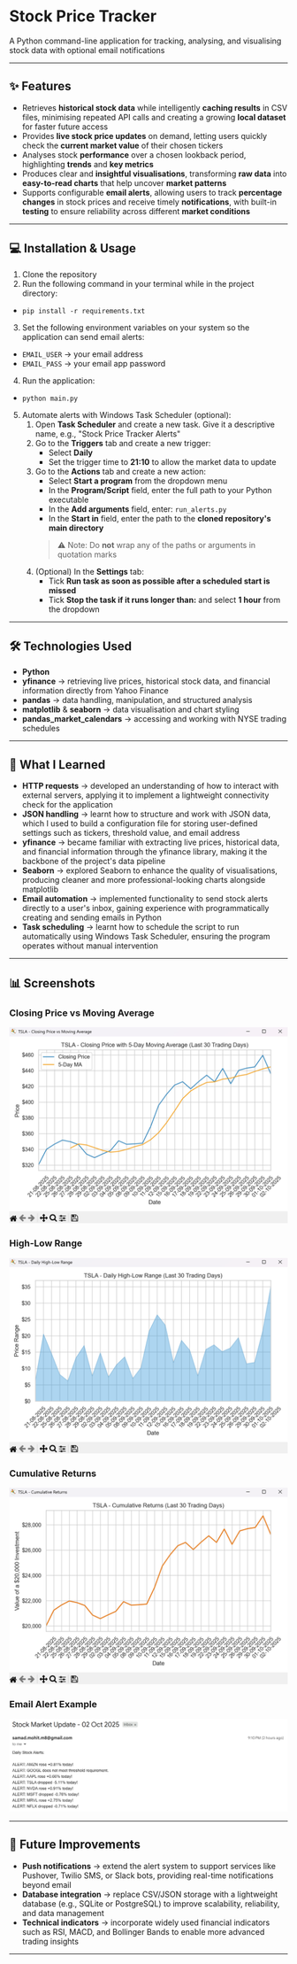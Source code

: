 # Stock Price Tracker

A Python command-line application for tracking, analysing, and visualising stock data with optional email notifications

--- 

## ✨ Features

- Retrieves **historical stock data** while intelligently **caching results** in CSV files, minimising repeated API calls and creating a growing **local dataset** for faster future access
- Provides **live stock price updates** on demand, letting users quickly check the **current market value** of their chosen tickers
- Analyses stock **performance** over a chosen lookback period, highlighting **trends** and **key metrics**
- Produces clear and **insightful visualisations**, transforming **raw data** into **easy-to-read charts** that help uncover **market patterns**
- Supports configurable **email alerts**, allowing users to track **percentage changes** in stock prices and receive timely **notifications**, with built-in **testing** to ensure reliability across different **market conditions**

--- 

## 💻 Installation & Usage

1. Clone the repository
2. Run the following command in your terminal while in the project directory:
- `pip install -r requirements.txt`
3. Set the following environment variables on your system so the application can send email alerts:
- `EMAIL_USER` → your email address
- `EMAIL_PASS` → your email app password
4. Run the application:
- `python main.py`
5. Automate alerts with Windows Task Scheduler (optional):
    1. Open **Task Scheduler** and create a new task. Give it a descriptive name, e.g., "Stock Price Tracker Alerts"
    2. Go to the **Triggers** tab and create a new trigger:
        - Select **Daily**
        - Set the trigger time to **21:10** to allow the market data to update
    3. Go to the **Actions** tab and create a new action:
        - Select **Start a program** from the dropdown menu
        - In the **Program/Script** field, enter the full path to your Python executable
        - In the **Add arguments** field, enter:
        `run_alerts.py`
        - In the **Start in** field, enter the path to the **cloned repository's main directory**
        > ⚠️ Note: Do **not** wrap any of the paths or arguments in quotation marks
    4. (Optional) In the **Settings** tab:
        - Tick **Run task as soon as possible after a scheduled start is missed**
        - Tick **Stop the task if it runs longer than:** and select **1 hour** from the dropdown

---

## 🛠️ Technologies Used

- **Python**
- **yfinance** → retrieving live prices, historical stock data, and financial information directly from Yahoo Finance
- **pandas** → data handling, manipulation, and structured analysis
- **matplotlib** & **seaborn** → data visualisation and chart styling
- **pandas_market_calendars** → accessing and working with NYSE trading schedules

--- 

## 📖 What I Learned

- **HTTP requests** → developed an understanding of how to interact with external servers, applying it to implement a lightweight connectivity check for the application
- **JSON handling** → learnt how to structure and work with JSON data, which I used to build a configuration file for storing user-defined settings such as tickers, threshold value, and email address
- **yfinance** → became familiar with extracting live prices, historical data, and financial information through the yfinance library, making it the backbone of the project's data pipeline
- **Seaborn** → explored Seaborn to enhance the quality of visualisations, producing cleaner and more professional-looking charts alongside matplotlib
- **Email automation** → implemented functionality to send stock alerts directly to a user's inbox, gaining experience with programmatically creating and sending emails in Python
- **Task scheduling** → learnt how to schedule the script to run automatically using Windows Task Scheduler, ensuring the program operates without manual intervention

---

## 📊 Screenshots

### Closing Price vs Moving Average
![Closing Price vs Moving Average](docs/screenshots/closing_price_vs_moving_average.png)

### High-Low Range
![High-Low Range](docs/screenshots/high_low_range.png)

### Cumulative Returns
![Cumulative Returns](docs/screenshots/cumulative_returns.png)

### Email Alert Example
![Email Alert Example](docs/screenshots/email_alert_example.png)

---

## 📌 Future Improvements

- **Push notifications** → extend the alert system to support services like Pushover, Twilio SMS, or Slack bots, providing real-time notifications beyond email
- **Database integration** → replace CSV/JSON storage with a lightweight database (e.g., SQLite or PostgreSQL) to improve scalability, reliability, and data management
- **Technical indicators** → incorporate widely used financial indicators such as RSI, MACD, and Bollinger Bands to enable more advanced trading insights

---